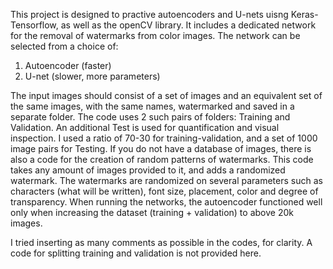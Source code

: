 This project is designed to practive autoencoders and U-nets uisng Keras-Tensorflow, as well as the openCV library. It includes a dedicated network for the removal of watermarks from color images. 
The network can be selected from a choice of: 
1. Autoencoder (faster)
2. U-net (slower, more parameters)
   
The input images should consist of a set of images and an equivalent set of the same images, with the same names, watermarked and saved in a separate folder.
The code uses 2 such pairs of folders: Training and Validation. An additional Test is used for quantification and visual inspection. I used a ratio of 70-30 for training-validation,
and a set of 1000 image pairs for Testing. 
If you do not have a database of images, there is also a code for the creation of random patterns of watermarks. This code takes any amount of images provided to it,
and adds a randomized watermark. The watermarks are randomized on several parameters such as characters (what will be written), font size, placement, color and degree of transparency.
When running the networks, the autoencoder functioned well only when increasing the dataset (training + validation) to above 20k images.

I tried inserting as many comments as possible in the codes, for clarity. 
A code for splitting training and validation is not provided here. 
